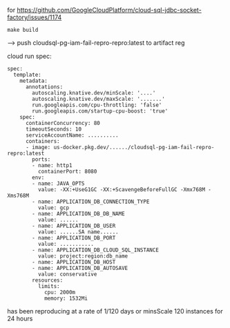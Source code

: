 for https://github.com/GoogleCloudPlatform/cloud-sql-jdbc-socket-factory/issues/1174

```
make build
```

--> push cloudsql-pg-iam-fail-repro-repro:latest to artifact reg


cloud run spec:
```
spec:
  template:
    metadata:
      annotations:
        autoscaling.knative.dev/minScale: '....'
        autoscaling.knative.dev/maxScale: '.......'
        run.googleapis.com/cpu-throttling: 'false'
        run.googleapis.com/startup-cpu-boost: 'true'
    spec:
      containerConcurrency: 80
      timeoutSeconds: 10
      serviceAccountName: ..........
      containers:
      - image: us-docker.pkg.dev/....../cloudsql-pg-iam-fail-repro-repro:latest
        ports:
        - name: http1
          containerPort: 8080
        env:
        - name: JAVA_OPTS
          value: -XX:+UseG1GC -XX:+ScavengeBeforeFullGC -Xmx768M -Xms768M
        - name: APPLICATION_DB_CONNECTION_TYPE
          value: gcp
        - name: APPLICATION_DB_DB_NAME
          value: ......
        - name: APPLICATION_DB_USER
          value: ......SA name......
        - name: APPLICATION_DB_PORT
          value: ...........
        - name: APPLICATION_DB_CLOUD_SQL_INSTANCE
          value: project:region:db_name
        - name: APPLICATION_DB_HOST
        - name: APPLICATION_DB_AUTOSAVE
          value: conservative
        resources:
          limits:
            cpu: 2000m
            memory: 1532Mi
```


has been reproducing at a rate of 1/120 days or minsScale 120 instances for 24 hours
